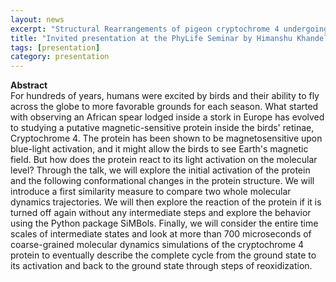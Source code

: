 ```yaml
---
layout: news
excerpt: "Structural Rearrangements of pigeon cryptochrome 4 undergoing a complete redox cycle" 
title: "Invited presentation at the PhyLife Seminar by Himanshu Khandelia"
tags: [presentation]
category: presentation
---
```


<b>Abstract</b><br>
For hundreds of years, humans were excited by birds and their ability to fly across the globe to more favorable grounds for each season. What started with observing an African spear lodged inside a stork in Europe has evolved to studying a putative magnetic-sensitive protein inside the birds' retinae, Cryptochrome 4. The protein has been shown to be magnetosensitive upon blue-light activation, and it might allow the birds to see Earth's magnetic field. But how does the protein react to its light activation on the molecular level?
Through the talk, we will explore the initial activation of the protein and the following conformational changes in the protein structure. We will introduce a first similarity measure to compare two whole molecular dynamics trajectories. We will then explore the reaction of the protein if it is turned off again without any intermediate steps and explore the behavior using the Python package SiMBols. Finally, we will consider the entire time scales of intermediate states and look at more than 700 microseconds of coarse-grained molecular dynamics simulations of the cryptochrome 4 protein to eventually describe the complete cycle from the ground state to its activation and back to the ground state through steps of reoxidization.
